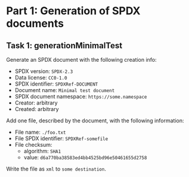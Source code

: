# Part 1: Generation of SPDX documents
## Task 1: generationMinimalTest
Generate an SPDX document with the following creation info:
- SPDX version: `SPDX-2.3`
- Data license: `CC0-1.0`
- SPDX identifier: `SPDXRef-DOCUMENT`
- Document name: `Minimal test document`
- SPDX document namespace: `https://some.namespace`
- Creator: arbitrary
- Created: arbitrary

Add one file, described by the document, with the following information:
- File name: `./foo.txt`
- File SPDX identifier: `SPDXRef-somefile`
- File checksum:
  - algorithm: `SHA1`
  - value: `d6a770ba38583ed4bb4525bd96e50461655d2758`

[//]: # (TODO: specify an output path)
Write the file as `xml` to `some destination`. 